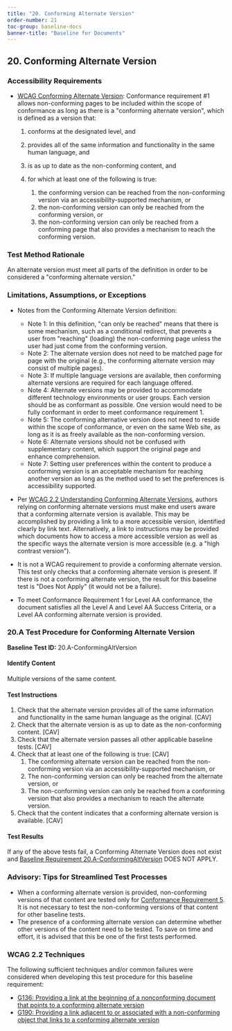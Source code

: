 ```yaml
---
title: "20. Conforming Alternate Version"  
order-number: 21
toc-group: baseline-docs
banner-title: "Baseline for Documents"
---
```


## 20. Conforming Alternate Version

### Accessibility Requirements

-   [WCAG Conforming Alternate Version](https://www.w3.org/WAI/WCAG22/Understanding/conformance#conforming-alt-versions): Conformance requirement \#1 allows non-conforming pages to be included within the scope of conformance as long as there is a "conforming alternate version", which is defined as a version that:

    1.  conforms at the designated level, and
    2.  provides all of the same information and functionality in the same human language, and
    3.  is as up to date as the non-conforming content, and
    4.  for which at least one of the following is true:
    
        1. the conforming version can be reached from the non-conforming version via an accessibility-supported mechanism, or  
        2. the non-conforming version can only be reached from the conforming version, or  
        3. the non-conforming version can only be reached from a conforming page that also provides a mechanism to reach the conforming version.

### Test Method Rationale

An alternate version must meet all parts of the definition in order to be considered a "conforming alternate version."

### Limitations, Assumptions, or Exceptions

-   Notes from the Conforming Alternate Version definition:
    -   Note 1: In this definition, "can only be reached" means that there is some mechanism, such as a conditional redirect, that prevents a user from "reaching" (loading) the non-conforming page unless the user had just come from the conforming version.
    -   Note 2: The alternate version does not need to be matched page for page with the original (e.g., the conforming alternate version may consist of multiple pages).
    -   Note 3: If multiple language versions are available, then conforming alternate versions are required for each language offered.
    -   Note 4: Alternate versions may be provided to accommodate different technology environments or user groups. Each version should be as conformant as possible. One version would need to be fully conformant in order to meet conformance requirement 1.
    -   Note 5: The conforming alternative version does not need to reside within the scope of conformance, or even on the same Web site, as long as it is as freely available as the non-conforming version.
    -   Note 6: Alternate versions should not be confused with supplementary content, which support the original page and enhance comprehension.
    -   Note 7: Setting user preferences within the content to produce a conforming version is an acceptable mechanism for reaching another version as long as the method used to set the preferences is accessibility supported.

-   Per [WCAG 2.2 Understanding Conforming Alternate Versions](https://www.w3.org/WAI/WCAG22/Understanding/conformance#conforming-alt-versions), authors relying on conforming alternate versions must make end users aware that a conforming alternate version is available. This may be accomplished by providing a link to a more accessible version, identified clearly by link text. Alternatively, a link to instructions may be provided which documents how to access a more accessible version as well as the specific ways the alternate version is more accessible (e.g. a "high contrast version").
-   It is not a WCAG requirement to provide a conforming alternate version. This test only checks that a conforming alternate version is present. If there is not a conforming alternate version, the result for this baseline test is "Does Not Apply" (it would not be a failure).
-   To meet Conformance Requirement 1 for Level AA conformance, the document satisfies all the Level A and Level AA Success Criteria, or a Level AA conforming alternate version is provided.

### 20.A Test Procedure for Conforming Alternate Version

**Baseline Test ID:** 20.A-ConformingAltVersion

#### Identify Content

<p id="d20aIC">Multiple versions of the same content.</p>

#### Test Instructions

<ol id="d20aTI">
    <li id="d20aTI-1">Check that the alternate version provides all of the same information and functionality in the same human language as the original. [CAV]</li>
    <li id="d20aTI-2">Check that the alternate version is as up to date as the non-conforming content. [CAV]</li>
    <li id="d20aTI-3">Check that the alternate version passes all other applicable baseline tests. [CAV]</li>
    <li id="d20aTI-4">Check that at least one of the following is true: [CAV]
        <ol>
            <li id="d20aTI-4i">The conforming alternate version can be reached from the non-conforming version via an accessibility-supported mechanism, or</li>
            <li id="d20aTI-4ii">The non-conforming version can only be reached from the alternate version, or</li>
            <li id="d20aTI-4iii">The non-conforming version can only be reached from a conforming version that also provides a mechanism to reach the alternate version.</li>
        </ol>
    </li>
    <li id="d20aTI-5">Check that the content indicates that a conforming alternate version is available. [CAV]</li>
</ol>


#### Test Results

<p id="d20aTR">If any of the above tests fail, a Conforming Alternate Version does not exist and <a href="{{site.baseurl}}/document-baselines/20AlternateVersionsDocs/#20a-test-procedure-for-conforming-alternate-version">Baseline Requirement 20.A-ConformingAltVersion</a> DOES NOT APPLY.</p>

### Advisory: Tips for Streamlined Test Processes

-   When a conforming alternate version is provided, non-conforming versions of that content are tested only for [Conformance Requirement 5](https://www.w3.org/WAI/WCAG22/Understanding/conformance#conf-req5). It is not necessary to test the non-conforming versions of that content for other baseline tests.
-   The presence of a conforming alternate version can determine whether other versions of the content need to be tested. To save on time and effort, it is advised that this be one of the first tests performed.

### WCAG 2.2 Techniques

The following sufficient techniques and/or common failures were considered when developing this test procedure for this baseline requirement:

-   [G136: Providing a link at the beginning of a nonconforming document that points to a conforming alternate version](https://www.w3.org/WAI/WCAG22/Techniques/general/G136)
-   [G190: Providing a link adjacent to or associated with a non-conforming object that links to a conforming alternate version](https://www.w3.org/WAI/WCAG22/Techniques/general/G190)
